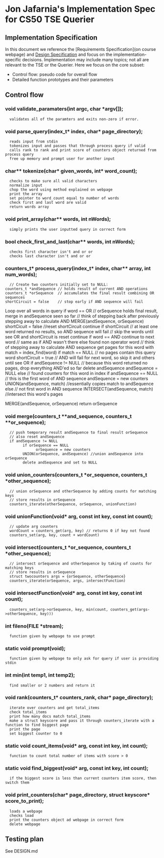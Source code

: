# Jon Jafarnia's Implementation Spec for CS50 TSE Querier
## Implementation Specification

In this document we reference the [Requirements Specification](on course webpage) and [Design Specification](DESIGN.md) and focus on the implementation-specific decisions.
Implementation may include many topics; not all are relevant to the TSE or the Querier.
Here we focus on the core subset:

-  Control flow: pseudo code for overall flow
-  Detailed function prototypes and their parameters

## Control flow

### void validate_paramaters(int argc, char *argv[]);
      validates all of the paramters and exits non-zero if error.

### void parse_query(index_t* index, char* page_directory);
      reads input from stdin
      tokenizes input and passes that through process query if valid
      calls rank to rank and print score of counters object returned from process query
      free up memory and prompt user for another input

### char** tokenize(char* given_words, int* word_count);
      checks to make sure all valid characters
      normalize input
      chop the word using method explained on webpage
      print the array
      set pointer to word_count equal to number of words
      check first and last word are valid
      return words array

### void print_array(char** words, int nWords);
      simply prints the user inputted query in correct form
### bool check_first_and_last(char** words, int nWords);
      checks first character isn't and or or
      checks last character isn't and or or

### counters_t* process_query(index_t* index, char** array, int num_words);
      // Create two counters initially set to NULL:
    counters_t *andSequence // holds result of current AND operations
    counters_t *orSequence  // accumulates the final result combining OR sequences
    shortCircuit = false    // stop early if AND sequence will fail

   Loop over all words in query
      if word == OR 
         // orSequence holds final result, merge in andSequence seen so far
         // think of stepping back after previously stepping away to calculate AND
         MERGE(andSequence, orSequence) 
         shortCicuit = false  //reset shortCircuit
         continue
      if shortCircuit 
         // at least one word returned no results, so AND sequence will fail
         // skip the words until see OR and shortCircuit is reset
         continue 
      if word == AND
         continue to next word // same as if AND wasn't there
      else found non operator word 
         // think of stepping away to calculate AND sequence
         get pages for this word with match = index_find(word)
         if match == NULL  // no pages contain this query word
            shortCircuit = true // AND will fail for next word, so skip it and others until see OR
            if andSequence != NULL 
               // because this word returned no pages, drop everything AND'ed so far
               delete andSequence
               andSequence = NULL
         else  // found counters for this word in index
            if andSequence == NULL // this is the first word of AND sequence
               andSequence = new counters
               UNION(andSequence, match)  //essentially copies match to andSequence
            else // not first word in AND sequence
               INTERSECT(andSequence, match) //intersect this word's pages 

   MERGE(andSequence, orSequence)
   return orSequence

### void merge(counters_t **and_sequence, counters_t **or_sequence);
      // push temporary result andSequence to final result orSequence
      // also reset andSequence
      if andSequence != NULL
            if orSequence == NULL
                  orSequence = new counters
            UNION(orSequence, andSequence) //union andSequence into orSequence
            delete andSequence and set to NULL

### void union_counters(counters_t *or_sequence, counters_t *other_sequence);
      // union orSequence and otherSequence by adding counts for matching keys
      // store results in orSequence
      counters_iterate(otherSequence, orSequence, unionFunction)

### void unionFunction(void* arg, const int key, const int count);
      // update arg counters 
      wordCount = counters_get(arg, key) // returns 0 if key not found
      counters_set(arg, key, count + wordCount)

### void intersect(counters_t *or_sequence, counters_t *other_sequence);
      // intersect orSequence and otherSequence by taking of counts for matching keys
      // store results in orSequence
      struct twocounters args = {orSequence, otherSequence}
      counters_iterate(orSequence, args, intersectFunction)

### void intersectFunction(void* arg, const int key, const int count);
      counters_set(arg->orSequence, key, min(count, counters_get(args->otherSequence, key)))

### int fileno(FILE *stream);
      function given by webpage to use prompt

### static void prompt(void);
      function given by webpage to only ask for query if user is providing stdin
### int min(int temp1, int temp2);
      find smaller or 2 numbers and return it

### void rank(counters_t* counters_rank, char* page_directory);
      iterate over counters and get total_items
      check total_items
      print how many docs match total_items
      make a struct keyscore and pass it through counters_iterate with a function to find biggest page
      print the page
      set biggest counter to 0

### static void count_items(void* arg, const int key, int count);
      function to count total number of items with score > 0

### static void find_biggest(void* arg, const int key, int count);
      if the biggest score is less than current counters item score, then switch them

### void print_counters(char* page_directory, struct keyscore* score_to_print);
      loads a webpage
      checks load
      print the counters object ad webpage in correct form
      delete webpage

## Testing plan

See DESIGN.md